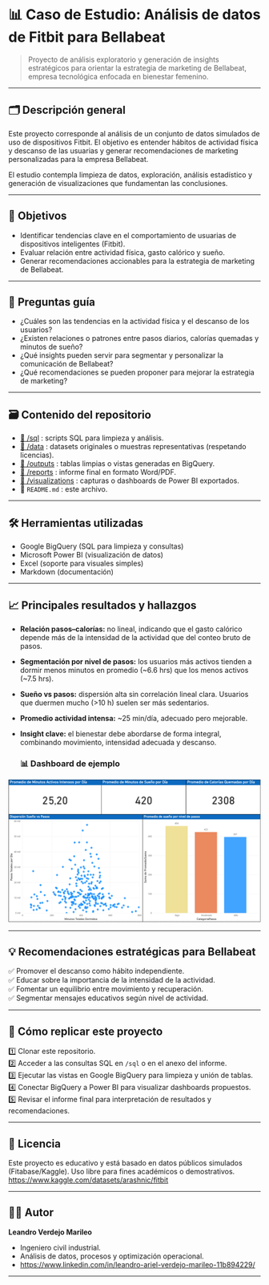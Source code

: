# 📊 Caso de Estudio: Análisis de datos de Fitbit para Bellabeat

> Proyecto de análisis exploratorio y generación de insights estratégicos para orientar la estrategia de marketing de Bellabeat, empresa tecnológica enfocada en bienestar femenino.

---

## 🗂️ Descripción general

Este proyecto corresponde al análisis de un conjunto de datos simulados de uso de dispositivos Fitbit. El objetivo es entender hábitos de actividad física y descanso de las usuarias y generar recomendaciones de marketing personalizadas para la empresa Bellabeat.

El estudio contempla limpieza de datos, exploración, análisis estadístico y generación de visualizaciones que fundamentan las conclusiones.

---

## 🎯 Objetivos

- Identificar tendencias clave en el comportamiento de usuarias de dispositivos inteligentes (Fitbit).
- Evaluar relación entre actividad física, gasto calórico y sueño.
- Generar recomendaciones accionables para la estrategia de marketing de Bellabeat.

---

## 🧩 Preguntas guía

- ¿Cuáles son las tendencias en la actividad física y el descanso de los usuarios?
- ¿Existen relaciones o patrones entre pasos diarios, calorías quemadas y minutos de sueño?
- ¿Qué insights pueden servir para segmentar y personalizar la comunicación de Bellabeat?
- ¿Qué recomendaciones se pueden proponer para mejorar la estrategia de marketing?

---

## 🗃️ Contenido del repositorio

- [📁 /sql](./sql) : scripts SQL para limpieza y análisis.
- [📁 /data](./data) : datasets originales o muestras representativas (respetando licencias).
- [📁 /outputs](./outputs) : tablas limpias o vistas generadas en BigQuery.
- [📁 /reports](./reports) : informe final en formato Word/PDF.
- [📁 /visualizations](./visualizations) : capturas o dashboards de Power BI exportados.
- 📄 `README.md` : este archivo.

---

## 🛠️ Herramientas utilizadas

- Google BigQuery (SQL para limpieza y consultas)
- Microsoft Power BI (visualización de datos)
- Excel (soporte para visuales simples)
- Markdown (documentación)

---

## 📈 Principales resultados y hallazgos

- **Relación pasos–calorías:** no lineal, indicando que el gasto calórico depende más de la intensidad de la actividad que del conteo bruto de pasos.
- **Segmentación por nivel de pasos:** los usuarios más activos tienden a dormir menos minutos en promedio (~6.6 hrs) que los menos activos (~7.5 hrs).
- **Sueño vs pasos:** dispersión alta sin correlación lineal clara. Usuarios que duermen mucho (>10 h) suelen ser más sedentarios.
- **Promedio actividad intensa:** ~25 min/día, adecuado pero mejorable.
- **Insight clave:** el bienestar debe abordarse de forma integral, combinando movimiento, intensidad adecuada y descanso.

  ### 📊 Dashboard de ejemplo

![Dashboard](./visualizations/Resultado.png)

---

## 💡 Recomendaciones estratégicas para Bellabeat

✅ Promover el descanso como hábito independiente.  
✅ Educar sobre la importancia de la intensidad de la actividad.  
✅ Fomentar un equilibrio entre movimiento y recuperación.  
✅ Segmentar mensajes educativos según nivel de actividad.  

---

## 📌 Cómo replicar este proyecto

1️⃣ Clonar este repositorio.  
2️⃣ Acceder a las consultas SQL en `/sql` o en el anexo del informe.  
3️⃣ Ejecutar las vistas en Google BigQuery para limpieza y unión de tablas.  
4️⃣ Conectar BigQuery a Power BI para visualizar dashboards propuestos.  
5️⃣ Revisar el informe final para interpretación de resultados y recomendaciones.

---

## 📜 Licencia

Este proyecto es educativo y está basado en datos públicos simulados (Fitabase/Kaggle). Uso libre para fines académicos o demostrativos.
https://www.kaggle.com/datasets/arashnic/fitbit

---

## 🙋‍♂️ Autor

**Leandro Verdejo Marileo**  
- Ingeniero civil industrial.  
- Análisis de datos, procesos y optimización operacional.  
- https://www.linkedin.com/in/leandro-ariel-verdejo-marileo-11b894229/
---
